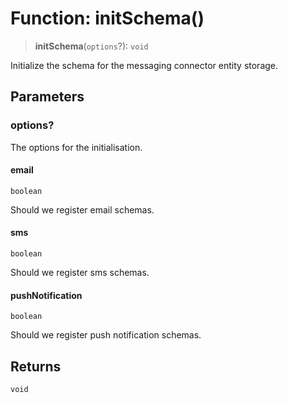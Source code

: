 # Function: initSchema()

> **initSchema**(`options`?): `void`

Initialize the schema for the messaging connector entity storage.

## Parameters

### options?

The options for the initialisation.

#### email

`boolean`

Should we register email schemas.

#### sms

`boolean`

Should we register sms schemas.

#### pushNotification

`boolean`

Should we register push notification schemas.

## Returns

`void`
